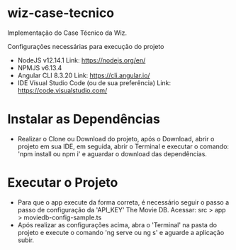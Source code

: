 # wiz-case-tecnico
Implementação do Case Técnico da Wiz.

Configurações necessárias para execução do projeto

- NodeJS v12.14.1
Link: https://nodejs.org/en/
- NPMJS v6.13.4
- Angular CLI 8.3.20
Link: https://cli.angular.io/
- IDE Visual Studio Code (ou de sua preferência)
Link: https://code.visualstudio.com/

# Instalar as Dependências 
- Realizar o Clone ou Download do projeto, após o Download, abrir o projeto em sua IDE, em seguida, abrir o Terminal e executar o comando:
'npm install ou npm i' e aguardar o download das dependências.

# Executar o Projeto
- Para que o app execute da forma correta, é necessário seguir o passo a passo de configuração da 'API_KEY' The Movie DB. 
Acessar: src > app > moviedb-config-sample.ts
- Após realizar as configurações acima, abra o 'Terminal' na pasta do projeto e execute o comando 'ng serve ou ng s' e aguarde a aplicação subir.


